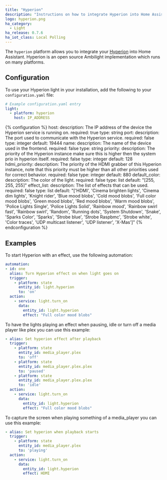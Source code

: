 ```yaml
---
title: "Hyperion"
description: "Instructions on how to integrate Hyperion into Home Assistant."
logo: hyperion.png
ha_category:
  - Light
ha_release: 0.7.6
ha_iot_class: Local Polling
---
```


The `hyperion` platform allows you to integrate your [Hyperion](https://hyperion-project.org/wiki) into Home Assistant. Hyperion is an open source Ambilight implementation which runs on many platforms.

## Configuration

To use your Hyperion light in your installation, add the following to your `configuration.yaml` file:

```yaml
# Example configuration.yaml entry
light:
  - platform: hyperion
    host: IP_ADDRESS
```

{% configuration %}
  host:
    description: The IP address of the device the Hyperion service is running on.
    required: true
    type: string
  port:
    description: The port used to communicate with the Hyperion service.
    required: false
    type: integer
    default: 19444
  name:
    description: The name of the device used in the frontend.
    required: false
    type: string
  priority:
    description: The priority of the Hyperion instance make sure this is higher then the system prio in hyperion itself.
    required: false
    type: integer
    default: 128
  hdmi_priority:
    description: The priority of the HDMI grabber of this Hyperion instance, note that this priority must be higher than all other priorities used for correct behavior.
    required: false
    type: integer
    default: 880
  default_color:
    description: The color of the light.
    required: false
    type: list
    default: "[255, 255, 255]"
  effect_list:
    description: The list of effects that can be used.
    required: false
    type: list
    default: "['HDMI', 'Cinema brighten lights', 'Cinema dim lights', 'Knight rider', 'Blue mood blobs', 'Cold mood blobs', 'Full color mood blobs', 'Green mood blobs', 'Red mood blobs', 'Warm mood blobs', 'Police Lights Single', 'Police Lights Solid', 'Rainbow mood', 'Rainbow swirl fast', 'Rainbow swirl', 'Random', 'Running dots', 'System Shutdown', 'Snake', 'Sparks Color', 'Sparks', 'Strobe blue', 'Strobe Raspbmc', 'Strobe white', 'Color traces', 'UDP multicast listener', 'UDP listener', 'X-Mas']"
{% endconfiguration %}

## Examples

To start Hyperion with an effect, use the following automation:

```yaml
automation:
- id: one
  alias: Turn Hyperion effect on when light goes on
  trigger:
    - platform: state
      entity_id: light.hyperion
      to: 'on'
  action:
    - service: light.turn_on
      data:
        entity_id: light.hyperion
        effect: "Full color mood blobs"
```

To have the lights playing an effect when pausing, idle or turn off a media player like plex you can use this example:

```yaml
- alias: Set hyperion effect after playback
  trigger:
    - platform: state
      entity_id: media_player.plex
      to: 'off'
    - platform: state
      entity_id: media_player.plex.plex
      to: 'paused'
    - platform: state
      entity_id: media_player.plex.plex
      to: 'idle'
  action:
    - service: light.turn_on
      data:
        entity_id: light.hyperion
        effect: "Full color mood blobs"
```

To capture the screen when playing something of a media_player you can use this example:

```yaml
- alias: Set hyperion when playback starts
  trigger:
    - platform: state
      entity_id: media_player.plex
      to: 'playing'
  action:
    - service: light.turn_on
      data:
        entity_id: light.hyperion
        effect: HDMI
```
